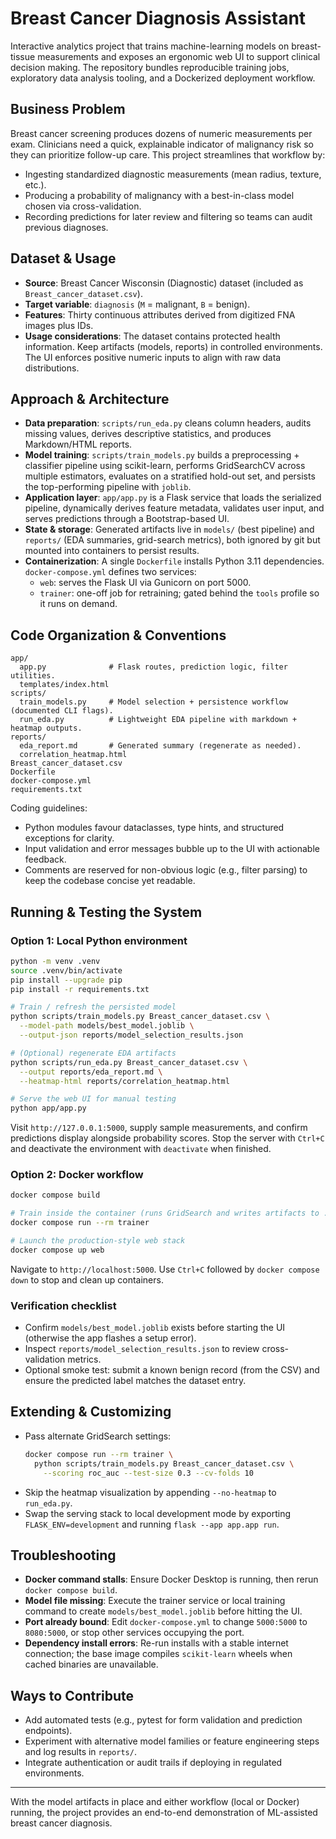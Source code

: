 # Breast Cancer Diagnosis Assistant

Interactive analytics project that trains machine-learning models on breast-tissue measurements and exposes an ergonomic web UI to support clinical decision making. The repository bundles reproducible training jobs, exploratory data analysis tooling, and a Dockerized deployment workflow.

## Business Problem

Breast cancer screening produces dozens of numeric measurements per exam. Clinicians need a quick, explainable indicator of malignancy risk so they can prioritize follow-up care. This project streamlines that workflow by:
- Ingesting standardized diagnostic measurements (mean radius, texture, etc.).
- Producing a probability of malignancy with a best-in-class model chosen via cross-validation.
- Recording predictions for later review and filtering so teams can audit previous diagnoses.

## Dataset & Usage

- **Source**: Breast Cancer Wisconsin (Diagnostic) dataset (included as `Breast_cancer_dataset.csv`).
- **Target variable**: `diagnosis` (`M` = malignant, `B` = benign).
- **Features**: Thirty continuous attributes derived from digitized FNA images plus IDs.
- **Usage considerations**: The dataset contains protected health information. Keep artifacts (models, reports) in controlled environments. The UI enforces positive numeric inputs to align with raw data distributions.

## Approach & Architecture

- **Data preparation**: `scripts/run_eda.py` cleans column headers, audits missing values, derives descriptive statistics, and produces Markdown/HTML reports.
- **Model training**: `scripts/train_models.py` builds a preprocessing + classifier pipeline using scikit-learn, performs GridSearchCV across multiple estimators, evaluates on a stratified hold-out set, and persists the top-performing pipeline with `joblib`.
- **Application layer**: `app/app.py` is a Flask service that loads the serialized pipeline, dynamically derives feature metadata, validates user input, and serves predictions through a Bootstrap-based UI.
- **State & storage**: Generated artifacts live in `models/` (best pipeline) and `reports/` (EDA summaries, grid-search metrics), both ignored by git but mounted into containers to persist results.
- **Containerization**: A single `Dockerfile` installs Python 3.11 dependencies. `docker-compose.yml` defines two services:
  - `web`: serves the Flask UI via Gunicorn on port 5000.
  - `trainer`: one-off job for retraining; gated behind the `tools` profile so it runs on demand.

## Code Organization & Conventions

```
app/
  app.py              # Flask routes, prediction logic, filter utilities.
  templates/index.html
scripts/
  train_models.py     # Model selection + persistence workflow (documented CLI flags).
  run_eda.py          # Lightweight EDA pipeline with markdown + heatmap outputs.
reports/
  eda_report.md       # Generated summary (regenerate as needed).
  correlation_heatmap.html
Breast_cancer_dataset.csv
Dockerfile
docker-compose.yml
requirements.txt
```

Coding guidelines:
- Python modules favour dataclasses, type hints, and structured exceptions for clarity.
- Input validation and error messages bubble up to the UI with actionable feedback.
- Comments are reserved for non-obvious logic (e.g., filter parsing) to keep the codebase concise yet readable.

## Running & Testing the System

### Option 1: Local Python environment

```bash
python -m venv .venv
source .venv/bin/activate
pip install --upgrade pip
pip install -r requirements.txt

# Train / refresh the persisted model
python scripts/train_models.py Breast_cancer_dataset.csv \
  --model-path models/best_model.joblib \
  --output-json reports/model_selection_results.json

# (Optional) regenerate EDA artifacts
python scripts/run_eda.py Breast_cancer_dataset.csv \
  --output reports/eda_report.md \
  --heatmap-html reports/correlation_heatmap.html

# Serve the web UI for manual testing
python app/app.py
```

Visit `http://127.0.0.1:5000`, supply sample measurements, and confirm predictions display alongside probability scores. Stop the server with `Ctrl+C` and deactivate the environment with `deactivate` when finished.

### Option 2: Docker workflow

```bash
docker compose build

# Train inside the container (runs GridSearch and writes artifacts to ./models & ./reports)
docker compose run --rm trainer

# Launch the production-style web stack
docker compose up web
```

Navigate to `http://localhost:5000`. Use `Ctrl+C` followed by `docker compose down` to stop and clean up containers.

### Verification checklist

- Confirm `models/best_model.joblib` exists before starting the UI (otherwise the app flashes a setup error).
- Inspect `reports/model_selection_results.json` to review cross-validation metrics.
- Optional smoke test: submit a known benign record (from the CSV) and ensure the predicted label matches the dataset entry.

## Extending & Customizing

- Pass alternate GridSearch settings:
  ```bash
  docker compose run --rm trainer \
    python scripts/train_models.py Breast_cancer_dataset.csv \
      --scoring roc_auc --test-size 0.3 --cv-folds 10
  ```
- Skip the heatmap visualization by appending `--no-heatmap` to `run_eda.py`.
- Swap the serving stack to local development mode by exporting `FLASK_ENV=development` and running `flask --app app.app run`.

## Troubleshooting

- **Docker command stalls**: Ensure Docker Desktop is running, then rerun `docker compose build`.
- **Model file missing**: Execute the trainer service or local training command to create `models/best_model.joblib` before hitting the UI.
- **Port already bound**: Edit `docker-compose.yml` to change `5000:5000` to `8080:5000`, or stop other services occupying the port.
- **Dependency install errors**: Re-run installs with a stable internet connection; the base image compiles `scikit-learn` wheels when cached binaries are unavailable.

## Ways to Contribute

- Add automated tests (e.g., pytest for form validation and prediction endpoints).
- Experiment with alternative model families or feature engineering steps and log results in `reports/`.
- Integrate authentication or audit trails if deploying in regulated environments.

---

With the model artifacts in place and either workflow (local or Docker) running, the project provides an end-to-end demonstration of ML-assisted breast cancer diagnosis.
